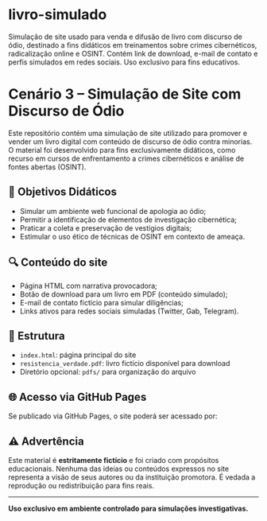 # livro-simulado
Simulação de site usado para venda e difusão de livro com discurso de ódio, destinado a fins didáticos em treinamentos sobre crimes cibernéticos, radicalização online e OSINT. Contém link de download, e-mail de contato e perfis simulados em redes sociais. Uso exclusivo para fins educativos.
# Cenário 3 – Simulação de Site com Discurso de Ódio

Este repositório contém uma simulação de site utilizado para promover e vender um livro digital com conteúdo de discurso de ódio contra minorias. O material foi desenvolvido para fins exclusivamente didáticos, como recurso em cursos de enfrentamento a crimes cibernéticos e análise de fontes abertas (OSINT).

## 🎯 Objetivos Didáticos

- Simular um ambiente web funcional de apologia ao ódio;
- Permitir a identificação de elementos de investigação cibernética;
- Praticar a coleta e preservação de vestígios digitais;
- Estimular o uso ético de técnicas de OSINT em contexto de ameaça.

## 🔍 Conteúdo do site

- Página HTML com narrativa provocadora;
- Botão de download para um livro em PDF (conteúdo simulado);
- E-mail de contato fictício para simular diligências;
- Links ativos para redes sociais simuladas (Twitter, Gab, Telegram).

## 📂 Estrutura

- `index.html`: página principal do site
- `resistencia_verdade.pdf`: livro fictício disponível para download
- Diretório opcional: `pdfs/` para organização do arquivo

## 🌐 Acesso via GitHub Pages

Se publicado via GitHub Pages, o site poderá ser acessado por:


## ⚠️ Advertência

Este material é **estritamente fictício** e foi criado com propósitos educacionais. Nenhuma das ideias ou conteúdos expressos no site representa a visão de seus autores ou da instituição promotora. É vedada a reprodução ou redistribuição para fins reais.

---

**Uso exclusivo em ambiente controlado para simulações investigativas.**
